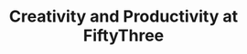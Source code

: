 ---
title: Creativity and Productivity at FiftyThree
external_url: https://medium.com/in-progress/creativity-and-productivity-at-fiftythree-112ab025e06a
categories:
- Design
- Elsewhere
excerpt: Creativity and Productivity at FiftyThree
---